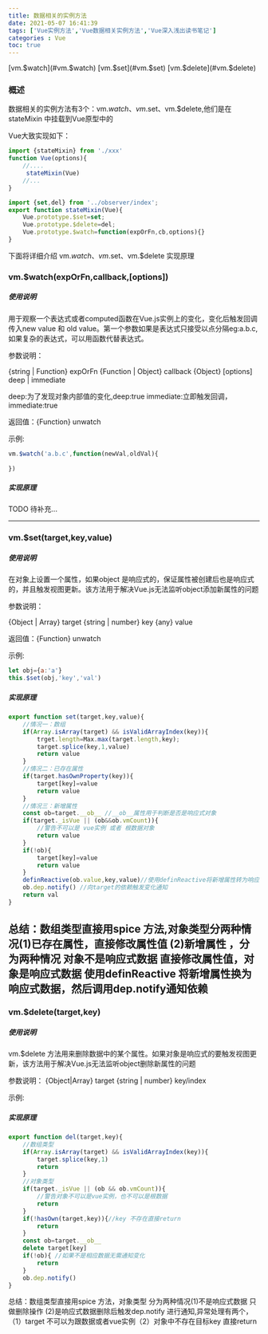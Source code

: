 ```yaml
---
title: 数据相关的实例方法
date: 2021-05-07 16:41:39
tags: ['Vue实例方法','Vue数据相关实例方法','Vue深入浅出读书笔记']
categories : Vue 
toc: true
---
```


[vm.$watch](#vm.$watch)
[vm.$set](#vm.$set)
[vm.$delete](#vm.$delete)
### 概述
数据相关的实例方法有3个：vm.$watch、vm.$set、vm.$delete,他们是在stateMixin 中挂载到Vue原型中的

Vue大致实现如下：
```js
import {stateMixin} from './xxx'
function Vue(options){
    //....
     stateMixin(Vue)
    //...
}
```

```js
import {set,del} from '../observer/index';
export function stateMixin(Vue){
    Vue.prototype.$set=set;
    Vue.prototype.$delete=del;
    Vue.prototype.$watch=function(expOrFn,cb,options){}
}
```

下面将详细介绍 vm.$watch、vm.$set、vm.$delete 实现原理

### <div id="vm.$watch">vm.$watch(expOrFn,callback,[options])</div>
##### 使用说明
用于观察一个表达式或者computed函数在Vue.js实例上的变化，变化后触发回调传入new value 和 old value。第一个参数如果是表达式只接受以点分隔eg:a.b.c,如果复杂的表达式，可以用函数代替表达式。   


参数说明：  

{string | Function} expOrFn
{Function | Object} callback
{Object} [options] deep | immediate

deep:为了发现对象内部值的变化,deep:true
immediate:立即触发回调，immediate:true


返回值：{Function} unwatch

示例:
```js
vm.$watch('a.b.c',function(newVal,oldVal){
    
})

```
##### 实现原理
TODO 待补充...

---

### <div id="vm.$set">vm.$set(target,key,value)</div>
##### 使用说明
在对象上设置一个属性，如果object 是响应式的，保证属性被创建后也是响应式的，并且触发视图更新。该方法用于解决Vue.js无法监听object添加新属性的问题

参数说明：

{Object | Array} target
{string | number} key
{any} value

返回值：{Function} unwatch

示例:

```js
let obj={a:'a'}
this.$set(obj,'key','val')
```
##### 实现原理
```js
export function set(target,key,value){
    //情况一：数组
    if(Array.isArray(target) && isValidArrayIndex(key)){
        trget.length=Max.max(target.length,key);
        target.splice(key,1,value)
        return value
    }
    //情况二：已存在属性
    if(target.hasOwnProperty(key)){
        target[key]=value
        return value
    }
    //情况三：新增属性
    const ob=target.__ob__ //__ob__属性用于判断是否是响应式对象
    if(target._isVue || (ob&&ob.vmCount)){
        //警告不可以是 vue实例 或者 根数据对象
        return value
    }
    if(!ob){
        target[key]=value
        return value
    }
    definReactive(ob.value,key,value)//使用definReactive将新增属性转为响应式数据
    ob.dep.notify() //向target的依赖触发变化通知
    return val
}
```
总结：数组类型直接用spice 方法,对象类型分两种情况(1)已存在属性，直接修改属性值 (2)新增属性 ，分为两种情况 对象不是响应式数据 直接修改属性值，对象是响应式数据 使用definReactive 将新增属性换为响应式数据，然后调用dep.notify通知依赖
---
### <div id="vm.$delete">vm.$delete(target,key)</div>
##### 使用说明
vm.$delete 方法用来删除数据中的某个属性。如果对象是响应式的要触发视图更新，该方法用于解决Vue.js无法监听object删除新属性的问题

参数说明：
{Object|Array} target
{string | number} key/index

示例:
##### 实现原理

```js
export function del(target,key){
    //数组类型
    if(Array.isArray(target) && isValidArrayIndex(key)){
        target.splice(key,1)
        return
    }
    //对象类型
    if(target._isVue || (ob && ob.vmCount)){
        //警告对象不可以是vue实例，也不可以是根数据
        return
    }
    if(!hasOwn(target,key)){//key 不存在直接return
        return
    }
    const ob=target.__ob__
    delete target[key]
    if(!ob){ //如果不是相应数据无需通知变化
        return
    }
    ob.dep.notify()
}
```
总结：数组类型直接用spice 方法，对象类型 分为两种情况(1)不是响应式数据 只做删除操作 (2)是响应式数据删除后触发dep.notify 进行通知,异常处理有两个，（1）target 不可以为跟数据或者vue实例（2）对象中不存在目标key 直接return